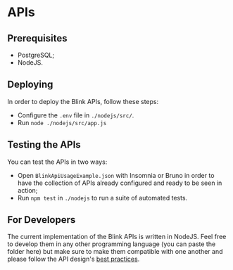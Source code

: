 # APIs

## Prerequisites
* PostgreSQL;
* NodeJS.

## Deploying
In order to deploy the Blink APIs, follow these steps:
* Configure the `.env` file in `./nodejs/src/`.
* Run `node ./nodejs/src/app.js`

## Testing the APIs
You can test the APIs in two ways:
* Open `BlinkApiUsageExample.json` with Insomnia or Bruno in order to have the collection of APIs already configured and ready to be seen in action;
* Run `npm test` in `./nodejs` to run a suite of automated tests.

## For Developers
The current implementation of the Blink APIs is written in NodeJS. Feel free to develop them in any other
programming language (you can paste the folder here) but make sure to make them compatible with one another
and please follow the API design's [best practices](https://learn.microsoft.com/en-us/azure/architecture/best-practices/api-design).
